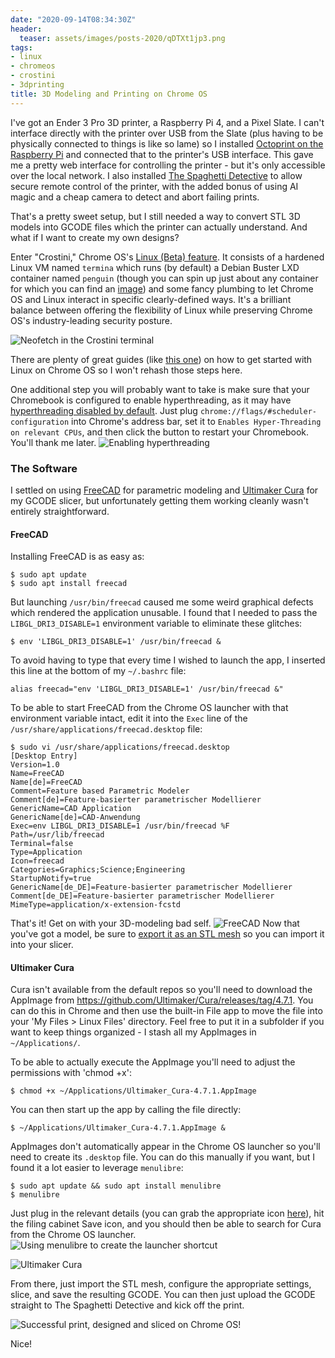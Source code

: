 ```yaml
---
date: "2020-09-14T08:34:30Z"
header:
  teaser: assets/images/posts-2020/qDTXt1jp3.png
tags:
- linux
- chromeos
- crostini
- 3dprinting
title: 3D Modeling and Printing on Chrome OS
---
```


I've got an Ender 3 Pro 3D printer, a Raspberry Pi 4, and a Pixel Slate. I can't interface directly with the printer over USB from the Slate (plus having to be physically connected to things is like so lame) so I installed [Octoprint on the Raspberry Pi](https://github.com/guysoft/OctoPi) and connected that to the printer's USB interface. This gave me a pretty web interface for controlling the printer - but it's only accessible over the local network.  I also installed [The Spaghetti Detective](https://www.thespaghettidetective.com/) to allow secure remote control of the printer, with the added bonus of using AI magic and a cheap camera to detect and abort failing prints.

That's a pretty sweet setup, but I still needed a way to convert STL 3D models into GCODE files which the printer can actually understand. And what if I want to create my own designs? 

Enter "Crostini," Chrome OS's [Linux (Beta) feature](https://chromium.googlesource.com/chromiumos/docs/+/master/containers_and_vms.md). It consists of a hardened Linux VM named `termina` which runs (by default) a Debian Buster LXD container named `penguin` (though you can spin up just about any container for which you can find an [image](https://us.images.linuxcontainers.org/)) and some fancy plumbing to let Chrome OS and Linux interact in specific clearly-defined ways. It's a brilliant balance between offering the flexibility of Linux while preserving Chrome OS's industry-leading security posture. 


![Neofetch in the Crostini terminal](/images/posts-2020/lhTnVwCO3.png)

There are plenty of great guides (like [this one](https://www.computerworld.com/article/3314739/linux-apps-on-chrome-os-an-easy-to-follow-guide.html)) on how to get started with Linux on Chrome OS so I won't rehash those steps here. 

One additional step you will probably want to take is make sure that your Chromebook is configured to enable hyperthreading, as it may have [hyperthreading disabled by default](https://support.google.com/chromebook/answer/9340236). Just plug `chrome://flags/#scheduler-configuration` into Chrome's address bar, set it to `Enables Hyper-Threading on relevant CPUs`, and then click the button to restart your Chromebook. You'll thank me later. 
![Enabling hyperthreading](/images/posts-2020/LHax6lAwh.png)

### The Software
I settled on using [FreeCAD](https://www.freecadweb.org/) for parametric modeling and [Ultimaker Cura](https://ultimaker.com/software/ultimaker-cura) for my GCODE slicer, but unfortunately getting them working cleanly wasn't entirely straightforward. 

#### FreeCAD
Installing FreeCAD is as easy as:
```shell
$ sudo apt update
$ sudo apt install freecad
```
But launching `/usr/bin/freecad` caused me some weird graphical defects which rendered the application unusable. I found that I needed to pass the `LIBGL_DRI3_DISABLE=1` environment variable to eliminate these glitches:
```shell
$ env 'LIBGL_DRI3_DISABLE=1' /usr/bin/freecad &
```
To avoid having to type that every time I wished to launch the app, I inserted this line at the bottom of my `~/.bashrc` file:
```shell
alias freecad="env 'LIBGL_DRI3_DISABLE=1' /usr/bin/freecad &"
```
To be able to start FreeCAD from the Chrome OS launcher with that environment variable intact, edit it into the `Exec` line of the `/usr/share/applications/freecad.desktop` file:
```shell
$ sudo vi /usr/share/applications/freecad.desktop
[Desktop Entry]
Version=1.0
Name=FreeCAD
Name[de]=FreeCAD
Comment=Feature based Parametric Modeler
Comment[de]=Feature-basierter parametrischer Modellierer
GenericName=CAD Application
GenericName[de]=CAD-Anwendung
Exec=env LIBGL_DRI3_DISABLE=1 /usr/bin/freecad %F
Path=/usr/lib/freecad
Terminal=false
Type=Application
Icon=freecad
Categories=Graphics;Science;Engineering
StartupNotify=true
GenericName[de_DE]=Feature-basierter parametrischer Modellierer
Comment[de_DE]=Feature-basierter parametrischer Modellierer
MimeType=application/x-extension-fcstd
```
That's it! Get on with your 3D-modeling bad self. 
![FreeCAD](/images/posts-2020/qDTXt1jp3.png)
Now that you've got a model, be sure to [export it as an STL mesh](https://wiki.freecadweb.org/Export_to_STL_or_OBJ) so you can import it into your slicer. 

#### Ultimaker Cura
Cura isn't available from the default repos so you'll need to download the AppImage from https://github.com/Ultimaker/Cura/releases/tag/4.7.1. You can do this in Chrome and then use the built-in File app to move the file into your 'My Files > Linux Files' directory. Feel free to put it in a subfolder if you want to keep things organized - I stash all my AppImages in `~/Applications/`. 

To be able to actually execute the AppImage you'll need to adjust the permissions with 'chmod +x':
```shell
$ chmod +x ~/Applications/Ultimaker_Cura-4.7.1.AppImage
```
You can then start up the app by calling the file directly:
```shell
$ ~/Applications/Ultimaker_Cura-4.7.1.AppImage &
```
AppImages don't automatically appear in the Chrome OS launcher so you'll need to create its `.desktop` file. You can do this manually if you want, but I found it a lot easier to leverage `menulibre`:
```shell
$ sudo apt update && sudo apt install menulibre
$ menulibre
```
Just plug in the relevant details (you can grab the appropriate icon [here](https://github.com/Ultimaker/Cura/blob/master/icons/cura-128.png)), hit the filing cabinet Save icon, and you should then be able to search for Cura from the Chrome OS launcher.
![Using menulibre to create the launcher shortcut](/images/posts-2020/VTISYOKHO.png)

![Ultimaker Cura](/images/posts-2020/f8nRJcyI6.png)

From there, just import the STL mesh, configure the appropriate settings, slice, and save the resulting GCODE. You can then just upload the GCODE straight to The Spaghetti Detective and kick off the print. 

![Successful print, designed and sliced on Chrome OS!](/images/posts-2020/2g57odtq2.jpeg)

Nice!